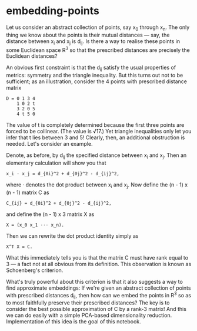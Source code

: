 # embedding-points

Let us consider an abstract collection of points, say x<sub>0</sub> through x<sub>n</sub>. The only thing we know about the points is their mutual distances &mdash; say, the distance between x<sub>i</sub> and x<sub>j</sub> is d<sub>ij</sub>. Is there a way to realise these points in some Euclidean space R<sup>3</sup> so that the prescribed distances are precisely the Euclidean distances?

An obvious first constraint is that the d<sub>ij</sub> satisfy the usual properties of metrics: symmetry and the triangle inequality. But this turns out not to be sufficient; as an illustration, consider the 4 points with prescribed distance matrix

    D = 0 1 3 4
        1 0 2 t
        3 2 0 5
        4 t 5 0

The value of t is completely determined because the first three points are forced to be collinear. (The value is &#x221A;17.) Yet triangle inequalities only let you infer that t lies between 3 and 5! Clearly, then, an additional obstruction is needed. Let's consider an example.

Denote, as before, by d<sub>ij</sub> the specified distance between x<sub>i</sub> and x<sub>j</sub>. Then an elementary calculation will show you that

    x_i · x_j = d_{0i}^2 + d_{0j}^2 - d_{ij}^2,

where · denotes the dot product between x<sub>i</sub> and x<sub>j</sub>. Now define the (n - 1) x (n - 1) matrix C as

    C_{ij} = d_{0i}^2 + d_{0j}^2 - d_{ij}^2,

and define the (n - 1) x 3 matrix X as

    X = (x_0 x_1 ··· x_n).

Then we can rewrite the dot product identity simply as

    X^T X = C.

What this immediately tells you is that the matrix C must have rank equal to 3 &mdash; a fact not at all obvious from its definition. This observation is known as Schoenberg's criterion.

What's truly powerful about this criterion is that it also suggests a way to find approximate embeddings: If we're given an abstract collection of points with prescribed distances d<sub>ij</sub>, then how can we embed the points in R<sup>3</sup> so as to most faithfully preserve their prescribed distances? The key is to consider the best possible approximation of C by a rank-3 matrix! And this we can do easily with a simple PCA-based dimensionality reduction. Implementation of this idea is the goal of this notebook.
